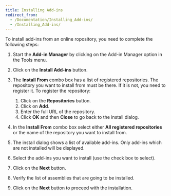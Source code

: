 ```yaml
---
title: Installing Add-ins
redirect_from:
  - /Documentation/Installing_Add-ins/
  - /Installing_Add-ins/
---
```


To install add-ins from an online ropository, you need to complete the following steps:

1.  Start the **Add-in Manager** by clicking on the Add-in Manager option in the Tools menu.
2.  Click on the **Install Add-ins** button.
3.  The **Install From** combo box has a list of registered repositories. The repository you want to install from must be there. If it is not, you need to register it. To register the repository:
    1.  Click on the **Repositories** button.
    2.  Click on **Add**.
    3.  Enter the full URL of the repository.
    4.  Click **OK** and then **Close** to go back to the install dialog.

4.  In the **Install From** combo box select either **All registered repositories** or the name of the repository you want to install from.
5.  The install dialog shows a list of available add-ins. Only add-ins which are not installed will be displayed.
6.  Select the add-ins you want to install (use the check box to select).
7.  Click on the **Next** button.
8.  Verify the list of assemblies that are going to be installed.
9.  Click on the **Next** button to proceed with the installation.

